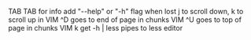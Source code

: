 TAB TAB for info
 add "--help" or "-h" flag when lost
 j to scroll down, k to scroll up in VIM
 ^D goes to end of page in chunks VIM
 ^U goes to top of page in chunks VIM
 k get -h | less pipes to less editor